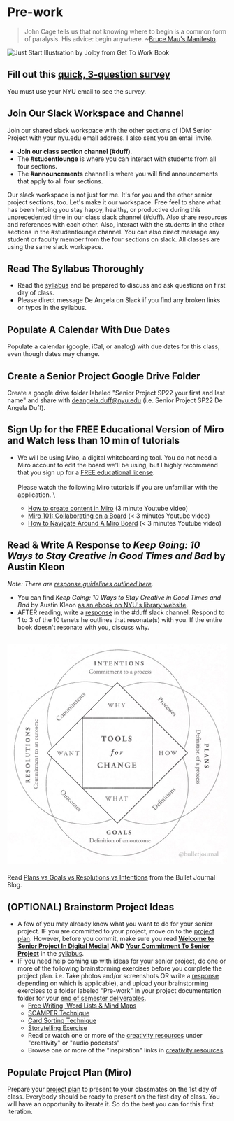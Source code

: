 # Pre-work

> John Cage tells us that not knowing where to begin is a common form of paralysis. His advice: begin anywhere. \~[Bruce Mau's Manifesto](https://www.massivechangenetwork.com/bruce-mau-manifesto).

![Just Start Illustration by Jolby from Get To Work Book](<.gitbook/assets/GETTOWORKBOOK\_Just Start (1).jpg>)

## Fill out this [quick, 3-question survey](https://forms.gle/946nqoBcMrMdR6Dc6)&#x20;

You must use your NYU email to see the survey.

## Join Our Slack Workspace and Channel

Join our shared slack workspace with the other sections of IDM Senior Project with your nyu.edu email address. I also sent you an email invite.&#x20;

* **Join our class section channel (#duff)**.&#x20;
* The **#studentlounge** is where you can interact with students from all four sections.
* The **#announcements** channel is where you will find announcements that apply to all four sections.

Our slack workspace is not just for me. It's for you and the other senior project sections, too. Let's make it our workspace. Free feel to share what has been helping you stay happy, healthy, or productive during this unprecedented time in our class slack channel (#duff). Also share resources and references with each other. Also, interact with the students in the other sections in the #studentlounge channel. You can also direct message any student or faculty member from the four sections on slack. All classes are using the same slack workspace.

## Read The Syllabus Thoroughly

* Read the [syllabus](syllabus.md) and be prepared to discuss and ask questions on first day of class. &#x20;
* Please direct message De Angela on Slack if you find any broken links or typos in the syllabus.

## Populate A Calendar With Due Dates

Populate a calendar (google, iCal, or analog) with due dates for this class, even though dates may change.

## Create a Senior Project Google Drive Folder

Create a google drive folder labeled "Senior Project SP22 your first and last name" and share with deangela.duff@nyu.edu (i.e. Senior Project SP22 De Angela Duff).

## Sign Up for the FREE Educational Version of Miro and Watch less than 10 min of tutorials

* We will be using Miro, a digital whiteboarding tool. You do not need a Miro account to edit the board we'll be using, but I highly recommend that you sign up for a [FREE educational license](https://miro.com/education-whiteboard/2/).\
  \
  Please watch the following Miro tutorials if you are unfamiliar with the application. \

  * [How to create content in Miro](https://youtu.be/aHkUl-yUExE) (3 minute Youtube video)
  * [Miro 101: Collaborating on a Board](https://youtu.be/Zc2c6HquANE) (< 3 minutes Youtube video)
  * [How to Navigate Around A Miro Board](https://youtu.be/0olcwCD9-GM) (< 3 minutes Youtube video)

## Read & Write A Response to _Keep Going: 10 Ways to Stay Creative in Good Times and Bad_ by Austin Kleon

_Note: There are_ [_response guidelines outlined here_](assignments/responses.md)_._

* You can find _Keep Going: 10 Ways to Stay Creative in Good Times and Bad_ by Austin Kleon [as an ebook on NYU's library website](pre-work.md#read-and-write-a-response-to-keep-going-10-ways-to-stay-creative-in-good-times-and-bad-by-austin-kle).&#x20;
* AFTER reading, write a [response](assignments/responses.md) in the #duff slack channel. Respond to 1 to 3 of the 10 tenets he outlines that resonate(s) with you. If the entire book doesn't resonate with you, discuss why.

## ![](<.gitbook/assets/bullet journal plans goals intentions (1).jpeg>)

Read [Plans vs Goals vs Resolutions vs Intentions](https://bulletjournal.com/blogs/bulletjournalist/resolutions\_vs\_intentions) from the Bullet Journal Blog.

## (OPTIONAL) Brainstorm Project Ideas

* A few of you may already know what you want to do for your senior project. IF you are committed to your project, move on to the [project plan](project\_plan/). However, before you commit, make sure you read [**Welcome to Senior Project In Digital Media!**](https://deangela.gitbook.io/idm-senior-project-sp-2021-duff/syllabus#welcome-to-senior-project-in-digital-media) **AND** [**Your Commitment To Senior Project**](https://deangela.gitbook.io/idm-senior-project-sp-2021-duff/syllabus#your-commitment-to-senior-project) in the [syllabus](syllabus.md).
* IF you need help coming up with ideas for your senior project, do one or more of the following brainstorming exercises before you complete the project plan. i.e. Take photos and/or screenshots OR write a [response](assignments/responses.md) depending on which is applicable), and upload your brainstorming exercises to a folder labeled "Pre-work" in your project documentation folder for your [end of semester deliverables](end\_of\_semester\_deliverables/).
  * [Free Writing, Word Lists & Mind Maps](brainstorming/free-writing-word-lists-and-mind-maps.md)
  * [SCAMPER Technique](http://www.mindtools.com/pages/article/newCT\_02.htm)
  * [Card Sorting Technique](brainstorming/card\_sorting.md)
  * [Storytelling Exercise](brainstorming/storytelling\_exercise.md)
  * Read or watch one or more of the [creativity resources](resources/creativity-resources.md) under "creativity" or "audio podcasts"
  * Browse one or more of the "inspiration" links in [creativity resources](resources/creativity-resources.md).

## Populate Project Plan (Miro)&#x20;

Prepare your [project plan](project\_plan/) to present to your classmates on the 1st day of class. Everybody should be ready to present on the first day of class. You will have an opportunity to iterate it. So do the best you can for this first iteration.
